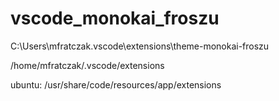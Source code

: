 # vscode_monokai_froszu

C:\Users\mfratczak\.vscode\extensions\theme-monokai-froszu

/home/mfratczak/.vscode/extensions

ubuntu: /usr/share/code/resources/app/extensions
